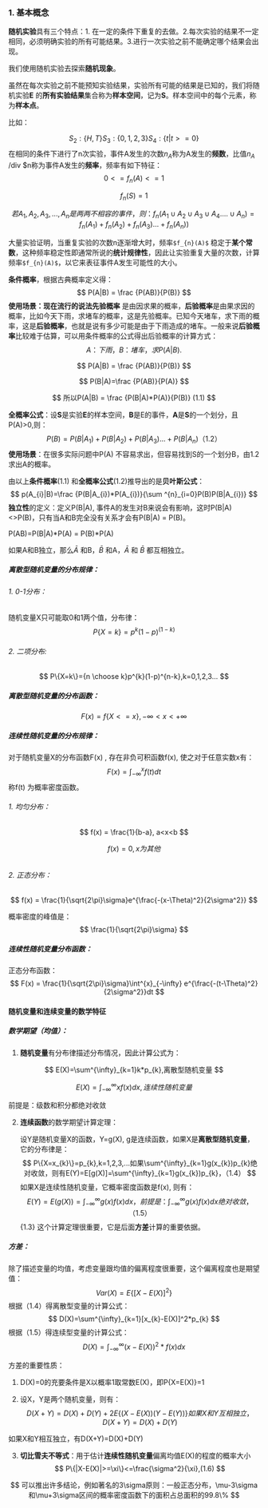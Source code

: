 
### 1. 基本概念

**随机实验**具有三个特点：1. 在一定的条件下重复的去做。2.每次实验的结果不一定相同，必须明确实验的所有可能结果。3.进行一次实验之前不能确定哪个结果会出现。

我们使用随机实验去探索**随机现象**。

虽然在每次实验之前不能预知实验结果，实验所有可能的结果是已知的，我们将随机实验**E** 的**所有实验结果**集合称为**样本空间**，记为**S**。样本空间中的每个元素，称为**样本点**。

比如：


$$
S_{2}:\{H,T\}
S_{3}:\{0,1,2,3\}
S_{4}:\{t|t>=0\}
$$
在相同的条件下进行了n次实验，事件A发生的次数$n_{A}$称为A发生的**频数**，比值$n_{A}$ /div $n称为事件A发生的**频率**，频率有如下特征：
$$
0<=f_{n}(A)<=1
$$

$$
f_{n}(S)=1
$$

$$
若A_{1},A_{2},A_{3},...,A_{n}是两两不相容的事件，则：f_{n}(A_{1}\cup A_{2} \cup A_{3} \cup A_{4}....\cup A_{n})= f_{n}(A_{1}) + f_{n}(A_{2}) + f_{n}(A_{3})...+f_{n}(A_{n}) )
$$

 大量实验证明，当重复实验的次数n逐渐增大时，频率`$f_{n}(A)$` 稳定于**某个常数**，这种频率稳定性即通常所说的**统计规律性**，因此让实验重复大量的次数，计算频率`$f_{n}(A)$`，以它来表征事件A发生可能性的大小。

**条件概率**，根据古典概率定义得：
$$
P(A|B) = \frac {P(AB)}{P(B)}
$$
**使用场景：**现在流行的说法**先验概率** 是由因求果的概率，**后验概率**是由果求因的概率，比如今天下雨，求堵车的概率，这是先验概率。已知今天堵车，求下雨的概率，这是**后验概率**，也就是说有多少可能是由于下雨造成的堵车。一般来说**后验概率**比较难于估算，可以用条件概率的公式得出后验概率的计算方式：
$$
A：下雨，B：堵车，求P(A|B).
$$

$$
P(A|B) = \frac {P(AB)}{P(B)}
$$

$$
P(B|A)=\frac {P(AB)}{P(A)}
$$

$$
所以P(A|B) = \frac {P(B|A)*P(A)}{P(B)} (1.1)
$$

**全概率公式**：设**S**是实验**E**的样本空间，**B**是E的事件，**A**是**S**的一个划分，且P(A)>0,则：
$$
P(B) = P(B|A_{1})+P(B|A_{2})+P(B|A_{3})...+P(B|A_{n})  （1.2）
$$
**使用场景**：在很多实际问题中P(A) 不容易求出，但容易找到S的一个划分B，由1.2 求出A的概率。

由以上**条件概率**(1.1) 和**全概率公式**(1.2)推导出的是**贝叶斯公式**：
$$
p(A_{i}|B)=\frac {P(B|A_{i})*P(A_{i})}{\sum ^{n}_{i=0}P(B)P(B|A_{i})}
$$
**独立性**的定义：定义P(B|A), 事件A的发生对B来说会有影响，这时P(B|A)<>P(B)，只有当A和B完全没有关系才会有P(B|A) = P(B)。

P(AB)=P(B|A)*P(A) = P(B)*P(A)

如果A和B独立，那么$\bar{A}$ 和B，$\bar{B}$ 和A，$\bar{A}$ 和 $\bar{B}$ 都互相独立。

##### 离散型随机变量的分布规律：

###### 1. 0-1分布：

随机变量X只可能取0和1两个值，分布律：
$$
P\{X=k\}=p^{k}(1-p)^{(1-k)}
$$

###### 2. 二项分布:

$$
P\{X=k\}={n \choose k}p^{k}(1-p)^{n-k},k=0,1,2,3...
$$

##### 离散型随机变量的分布函数：

$$
F(x)=f\{X<=x\},-\infty<x<+\infty
$$



##### 连续性随机变量的分布规律：

对于随机变量X的分布函数F(x) , 存在非负可积函数f(x), 使之对于任意实数x有：
$$
F(x) = \int^{x}_{-\infty}f(t)dt
$$
称f(t) 为概率密度函数。

###### 1. 均匀分布：

$$
f(x) = \frac{1}{b-a}, a<x<b
$$

$$
f(x)=0, x为其他
$$

###### 



###### 2. 正态分布：

$$
f(x) = \frac{1}{\sqrt{2\pi}\sigma}e^{\frac{-(x-\Theta)^2}{2\sigma^2}}
$$

概率密度的峰值是：
$$
\frac{1}{\sqrt{2\pi}\sigma}
$$


##### 连续性随机变量分布函数：

正态分布函数：
$$
F(x) = \frac{1}{\sqrt{2\pi}\sigma}\int^{x}_{-\infty} e^{\frac{-(t-\Theta)^2}{2\sigma^2}}dt
$$


#### 随机变量和连续变量的数学特征

##### 数学期望（均值）：

1. **随机变量**有分布律描述分布情况，因此计算公式为：

$$
E(X)=\sum^{\infty}_{k=1}k*p_{k},离散型随机变量
$$

$$
E(X)=\int^{\infty}_{-\infty}xf(x)dx, 连续性随机变量
$$

前提是：级数和积分都绝对收敛

2. **连续函数**的数学期望计算定理：

   设Y是随机变量X的函数，Y=g(X), g是连续函数，如果X是**离散型随机变量**，它的分布律是：
   $$
   P\{X=x_{k}\}=p_{k},k=1,2,3,...如果\sum^{\infty}_{k=1}g(x_{k})p_{k}绝对收敛，则有E(Y)=E[g(X)]=\sum^{\infty}_{k=1}g(x_{k})p_{k}，（1.4）
   $$
   如果X是连续性随机变量，它概率密度函数是f(x), 则有：
   $$
   E(Y)=E(g(X))=\int^{\infty}_{-\infty}g(x)f(x)dx，前提是：\int^{\infty}_{-\infty}g(x)f(x)dx绝对收敛，（1.5）
   $$ {1.3}
   这个计算定理很重要，它是后面**方差**计算的重要依据。

##### 方差：

除了描述变量的均值，考虑变量跟均值的偏离程度很重要，这个偏离程度也是期望值：
$$
Var(X) = E\{[X-E(X)]^{2}\}
$$
根据（1.4）得离散型变量的计算公式：
$$
D(X)=\sum^{\infty}_{k=1}[x_{k}-E(X)]^2*p_{k}
$$
根据（1.5）得连续型变量的计算公式：
$$
D(X)=\int^{\infty}_{-\infty}(x-E(X))^2*f(x)dx
$$




方差的重要性质：

1. D(X)=0的充要条件是X以概率1取常数E(X)，即P{X=E(X)}=1

2. 设X，Y是两个随机变量，则有：
   $$
   D(X+Y)=D(X) + D(Y)+2E\{(X-E(X))(Y-E(Y))\}如果X和Y互相独立，D(X+Y)=D(X)+D(Y)
   $$

如果X和Y相互独立，有D(X+Y)=D(X)+D(Y)

3. **切比雪夫不等式**：用于估计**连续性随机变量**偏离均值E(X)的程度的概率大小
   $$
   P\{|X-E(X)|>=\xi\}<=\frac{\sigma^2}{\xi},(1.6)
   $$
   

$$
可以推出许多结论，例如著名的3\sigma原则：一般正态分布，\mu-3\sigma和\mu+3\sigma区间的概率密度函数下的面积占总面积的99.8\%
$$

